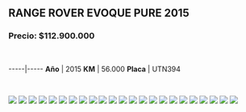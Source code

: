 ## RANGE ROVER EVOQUE PURE 2015

### Precio: $112.900.000

<p>&nbsp;</p>

-----|-----
**Año** | 2015
**KM** | 56.000
**Placa** | UTN394

<p>&nbsp;</p>

<img src="images/RANGE ROVER EVOQUE PURE UTN394.jpeg?raw=true"/>
<img src="images/RANGE ROVER EVOQUE PURE UTN394 - 10.jpeg?raw=true"/>
<img src="images/RANGE ROVER EVOQUE PURE UTN394 - 11.jpeg?raw=true"/>
<img src="images/RANGE ROVER EVOQUE PURE UTN394 - 12.jpeg?raw=true"/>
<img src="images/RANGE ROVER EVOQUE PURE UTN394 - 13.jpeg?raw=true"/>
<img src="images/RANGE ROVER EVOQUE PURE UTN394 - 14.jpeg?raw=true"/>
<img src="images/RANGE ROVER EVOQUE PURE UTN394 - 15.jpeg?raw=true"/>
<img src="images/RANGE ROVER EVOQUE PURE UTN394 - 16.jpeg?raw=true"/>
<img src="images/RANGE ROVER EVOQUE PURE UTN394 - 17.jpeg?raw=true"/>
<img src="images/RANGE ROVER EVOQUE PURE UTN394 - 18.jpeg?raw=true"/>
<img src="images/RANGE ROVER EVOQUE PURE UTN394 - 19.jpeg?raw=true"/>
<img src="images/RANGE ROVER EVOQUE PURE UTN394 - 2.jpeg?raw=true"/>
<img src="images/RANGE ROVER EVOQUE PURE UTN394 - 20.jpeg?raw=true"/>
<img src="images/RANGE ROVER EVOQUE PURE UTN394 - 22.jpeg?raw=true"/>
<img src="images/RANGE ROVER EVOQUE PURE UTN394 - 23.jpeg?raw=true"/>
<img src="images/RANGE ROVER EVOQUE PURE UTN394 - 25.jpeg?raw=true"/>
<img src="images/RANGE ROVER EVOQUE PURE UTN394 - 3.jpeg?raw=true"/>
<img src="images/RANGE ROVER EVOQUE PURE UTN394 - 4.jpeg?raw=true"/>
<img src="images/RANGE ROVER EVOQUE PURE UTN394 - 5.jpeg?raw=true"/>
<img src="images/RANGE ROVER EVOQUE PURE UTN394 - 6.jpeg?raw=true"/>
<img src="images/RANGE ROVER EVOQUE PURE UTN394 - 7.jpeg?raw=true"/>
<img src="images/RANGE ROVER EVOQUE PURE UTN394 - 8.jpeg?raw=true"/>
<img src="images/RANGE ROVER EVOQUE PURE UTN394 - 9.jpeg?raw=true"/>


